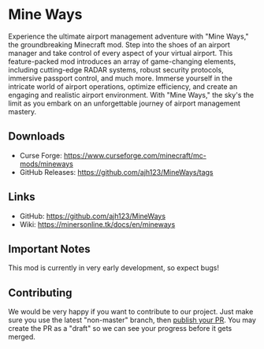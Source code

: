 # Mine Ways

Experience the ultimate airport management adventure with "Mine Ways," the groundbreaking Minecraft mod. 
Step into the shoes of an airport manager and take control of every aspect of your virtual airport. 
This feature-packed mod introduces an array of game-changing elements, including cutting-edge RADAR systems,
robust security protocols, immersive passport control, and much more. 
Immerse yourself in the intricate world of airport operations, optimize efficiency, 
and create an engaging and realistic airport environment. 
With "Mine Ways," the sky's the limit as you embark on an unforgettable journey of airport management mastery.

## Downloads

* Curse Forge: https://www.curseforge.com/minecraft/mc-mods/mineways
* GitHub Releases: https://github.com/ajh123/MineWays/tags

## Links

* GitHub: https://github.com/ajh123/MineWays
* Wiki: https://minersonline.tk/docs/en/mineways

## Important Notes

This mod is currently in very early development, so expect bugs!

## Contributing

We would be very happy if you want to contribute to our project. Just make sure you use the latest "non-master" branch, then [publish your PR](https://github.com/ajh123/MineWays/pulls). You may create the PR as a "draft" so we can see your progress before it gets merged.
